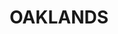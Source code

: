 ---
lastmod: '2025-04-06T06:05:20+00:00'
latitude: -35.757569
layout: suburb
longitude: 146.324523
postcode: '2646'
state: NSW
title: OAKLANDS
url: /nsw/oaklands/
---